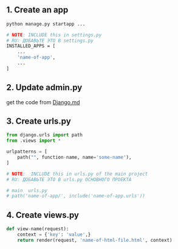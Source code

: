 ## 1. Create an app
```bash
python manage.py startapp ...

# NOTE: INCLUDE this in settings.py
# RU: ДОБАВЬТЕ ЭТО В settings.py
INSTALLED_APPS = [
    ...
    'name-of-app',
    ...
]
```
## 2. Update admin.py
get the code from [Django.md](Django.md)

## 3. Create urls.py
```python
from django.urls import path
from .views import *

urlpatterns = [
    path("", function-name, name='some-name'),
]

# NOTE:  INCLUDE this in urls.py of the main project 
# RU: ДОБАВЬТЕ ЭТО В urls.py ОСНОВНОГО ПРОЕКТА

# main  urls.py
# path('name-of-app/', include('name-of-app.urls'))
```
## 4. Create views.py
```python
def view-name(request):
    context = {'key': 'value',}
    return render(request, 'name-of-html-file.html', context)
```


